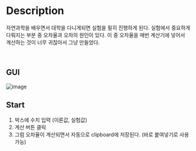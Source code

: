 # Description

자연과학을 배우면서 대학을 다니게되면 실험을 필히 진행하게 된다. 실험에서 중요하게 다뤄지는 부분 중 오차율과 오차의 원인이 있다.
이 중 오차율을 매번 계산기에 넣어서 계산하는 것이 너무 귀찮아서 그냥 만들었다.

<br>

## GUI
![image](https://user-images.githubusercontent.com/65104209/190857723-81877802-1422-49cc-8a5a-35b61a9b18ec.png)

## Start
1. 박스에 수치 입력 (이론값, 실험값)
1. 계산 버튼 클릭
1. 그럼 오차율이 계산되면서 자동으로 clipboard에 저장된다. (바로 붙여넣기로 사용가능)
